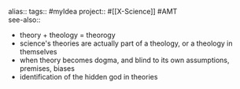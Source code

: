 alias::
tags:: #myIdea 
project:: #[[X-Science]] #AMT  
see-also::

- theory + theology = theorogy
- science's theories are actually part of a theology, or a theology in themselves
- when theory becomes dogma, and blind to its own assumptions, premises, biases
- identification of the hidden god in theories
